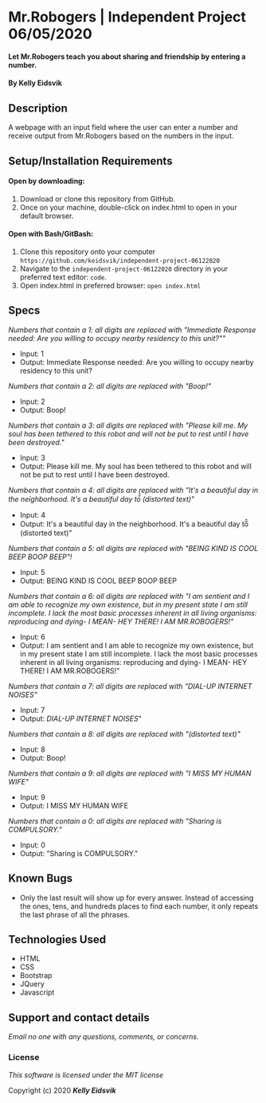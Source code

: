 # Mr.Robogers | Independent Project 06/05/2020

#### Let Mr.Robogers teach you about sharing and friendship by entering a number.

#### By **Kelly Eidsvik**

## Description

A webpage with an input field where the user can enter a number and receive output from Mr.Robogers based on the numbers in the input.

## Setup/Installation Requirements

#### Open by downloading:
1. Download or clone this repository from GitHub.
2. Once on your machine, double-click on index.html to open in your default browser.

#### Open with Bash/GitBash:
1. Clone this repository onto your computer
`https://github.com/keidsvik/independent-project-06122020`
2. Navigate to the `independent-project-06122020` directory in your preferred text editor:
`code`.
3. Open index.html in preferred browser:
`open index.html`

## Specs

_Numbers that contain a 1: all digits are replaced with "Immediate Response needed: Are you willing to occupy nearby residency to this unit?""_
* Input: 1
* Output: Immediate Response needed: Are you willing to occupy nearby residency to this unit?

_Numbers that contain a 2: all digits are replaced with "Boop!"_
* Input: 2
* Output: Boop!

_Numbers that contain a 3: all digits are replaced with "Please kill me. My soul has been tethered to this robot and will not be put to rest until I have been destroyed."_
* Input: 3
* Output: Please kill me. My soul has been tethered to this robot and will not be put to rest until I have been destroyed.

_Numbers that contain a 4: all digits are replaced with "It's a beautiful day in the neighborhood. It's a beautiful day to̅͒ (distorted text)"_
* Input: 4
* Output:  It's a beautiful day in the neighborhood. It's a beautiful day to̅͒ (distorted text)"

_Numbers that contain a 5: all digits are replaced with "BEING KIND IS COOL BEEP BOOP BEEP"!_
* Input: 5
* Output: BEING KIND IS COOL BEEP BOOP BEEP

_Numbers that contain a 6: all digits are replaced with "I am sentient and I am able to recognize my own existence, but in my present state I am still incomplete. I lack the most basic processes inherent in all living organisms: reproducing and dying- I MEAN- HEY THERE! I AM MR.ROBOGERS!"_
* Input: 6
* Output: I am sentient and I am able to recognize my own existence, but in my present state I am still incomplete. I lack the most basic processes inherent in all living organisms: reproducing and dying- I MEAN- HEY THERE! I AM MR.ROBOGERS!"

_Numbers that contain a 7: all digits are replaced with "*DIAL-UP INTERNET NOISES*"_
* Input: 7
* Output: *DIAL-UP INTERNET NOISES*"

_Numbers that contain a 8: all digits are replaced with "(distorted text)"_
* Input: 8
* Output: Boop!

_Numbers that contain a 9: all digits are replaced with "I MISS MY HUMAN WIFE"_
* Input: 9
* Output: I MISS MY HUMAN WIFE

_Numbers that contain a 0: all digits are replaced with "Sharing is COMPULSORY."_
* Input: 0
* Output: "Sharing is COMPULSORY."

## Known Bugs
* Only the last result will show up for every answer. Instead of accessing the ones, tens, and hundreds places to find each number, it only repeats the last phrase of all the phrases.

## Technologies Used
* HTML
* CSS
* Bootstrap
* JQuery
* Javascript

## Support and contact details

_Email no one with any questions, comments, or concerns._

### License

*This software is licensed under the MIT license*

Copyright (c) 2020 **_Kelly Eidsvik_**
